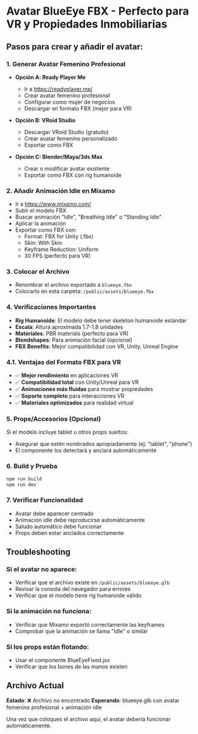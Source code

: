 # Avatar BlueEye FBX - Perfecto para VR y Propiedades Inmobiliarias

## Pasos para crear y añadir el avatar:

### 1. Generar Avatar Femenino Profesional
- **Opción A: Ready Player Me**
  - Ir a https://readyplayer.me/
  - Crear avatar femenino profesional
  - Configurar como mujer de negocios
  - Descargar en formato FBX (mejor para VR)

- **Opción B: VRoid Studio**
  - Descargar VRoid Studio (gratuito)
  - Crear avatar femenino personalizado
  - Exportar como FBX

- **Opción C: Blender/Maya/3ds Max**
  - Crear o modificar avatar existente
  - Exportar como FBX con rig humanoide

### 2. Añadir Animación Idle en Mixamo
- Ir a https://www.mixamo.com/
- Subir el modelo FBX
- Buscar animación "Idle", "Breathing Idle" o "Standing Idle"
- Aplicar la animación
- Exportar como FBX con:
  - Format: FBX for Unity (.fbx)
  - Skin: With Skin
  - Keyframe Reduction: Uniform
  - 30 FPS (perfecto para VR)

### 3. Colocar el Archivo
- Renombrar el archivo exportado a `blueeye.fbx`
- Colocarlo en esta carpeta: `/public/assets/blueeye.fbx`

### 4. Verificaciones Importantes
- **Rig Humanoide**: El modelo debe tener skeleton humanoide estándar
- **Escala**: Altura aproximada 1.7-1.8 unidades
- **Materiales**: PBR materials (perfecto para VR)
- **Blendshapes**: Para animación facial (opcional)
- **FBX Benefits**: Mejor compatibilidad con VR, Unity, Unreal Engine

### 4.1. Ventajas del Formato FBX para VR
- ✅ **Mejor rendimiento** en aplicaciones VR
- ✅ **Compatibilidad total** con Unity/Unreal para VR
- ✅ **Animaciones más fluidas** para mostrar propiedades
- ✅ **Soporte completo** para interacciones VR
- ✅ **Materiales optimizados** para realidad virtual

### 5. Props/Accesorios (Opcional)
Si el modelo incluye tablet u otros props sueltos:
- Asegurar que estén nombrados apropiadamente (ej: "tablet", "phone")
- El componente los detectará y anclará automáticamente

### 6. Build y Prueba
```bash
npm run build
npm run dev
```

### 7. Verificar Funcionalidad
- Avatar debe aparecer centrado
- Animación idle debe reproducirse automáticamente
- Saludo automático debe funcionar
- Props deben estar anclados correctamente

## Troubleshooting

### Si el avatar no aparece:
- Verificar que el archivo existe en `/public/assets/blueeye.glb`
- Revisar la consola del navegador para errores
- Verificar que el modelo tiene rig humanoide válido

### Si la animación no funciona:
- Verificar que Mixamo exportó correctamente las keyframes
- Comprobar que la animación se llama "Idle" o similar

### Si los props están flotando:
- Usar el componente BlueEyeFixed.jsx
- Verificar que los bones de las manos existen

## Archivo Actual
**Estado**: ❌ Archivo no encontrado
**Esperando**: blueeye.glb con avatar femenino profesional + animación idle

Una vez que coloques el archivo aquí, el avatar debería funcionar automáticamente.
